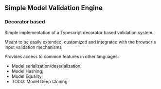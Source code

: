 ## Simple Model Validation Engine

### Decorator based

Simple implementation of a Typescript decorator based validation system.

Meant to be easily extended, customized and integrated with the browser's input validation mechanisms

Provides access to common features in other languages:
 - Model serialization/deserialization;
 - Model Hashing;
 - Model Equality;
 - TODO: Model Deep Cloning